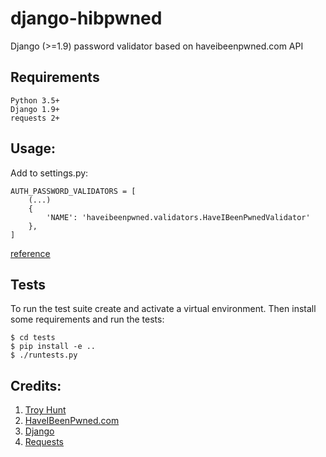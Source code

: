 # django-hibpwned
Django (>=1.9) password validator based on haveibeenpwned.com API

## Requirements

```
Python 3.5+
Django 1.9+
requests 2+
```

## Usage:

Add to settings.py: 

```
AUTH_PASSWORD_VALIDATORS = [
    (...)
    {
        'NAME': 'haveibeenpwned.validators.HaveIBeenPwnedValidator'
    },
]
```
[reference](https://docs.djangoproject.com/en/1.9/topics/auth/passwords/#module-django.contrib.auth.password_validation)

## Tests

To run the test suite create and activate a virtual environment. Then install some requirements and run the tests:

```
$ cd tests
$ pip install -e ..
$ ./runtests.py
```

## Credits:

1. [Troy Hunt](https://www.troyhunt.com/)
2. [HaveIBeenPwned.com](https://haveibeenpwned.com/)
3. [Django](https://www.djangoproject.com/)
4. [Requests](http://docs.python-requests.org/en/master/)

